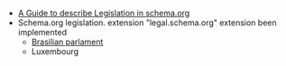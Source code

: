 * [A Guide to describe Legislation in schema.org](https://eur-lex.europa.eu/eli-register/legis_schema_org.html)
* Schema.org legislation. extension "legal.schema.org" extension been implemented 
  * [Brasilian parlament](https://github.com/schemaorg/schemaorg/issues/1743#issuecomment-438768067)
  * Luxembourg
  
